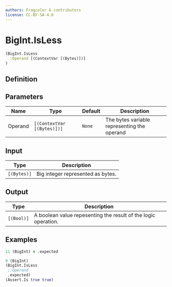 ```yaml
---
authors: Fragcolor & contributors
license: CC-BY-SA-4.0
---
```



# BigInt.IsLess

```clojure
(BigInt.IsLess
  :Operand [(ContextVar [(Bytes)])]
)
```


## Definition




## Parameters

| Name | Type | Default | Description |
|------|------|---------|-------------|
| Operand | `[(ContextVar [(Bytes)])]` | `None` | The bytes variable representing the operand |


## Input

| Type | Description |
|------|-------------|
| `[(Bytes)]` | Big integer represented as bytes. |


## Output

| Type | Description |
|------|-------------|
| `[(Bool)]` | A boolean value repesenting the result of the logic operation. |


## Examples

```clojure
11 (BigInt) = .expected

9 (BigInt)
(BigInt.IsLess
 ;:Operand
 .expected)
(Assert.Is true true)
```
